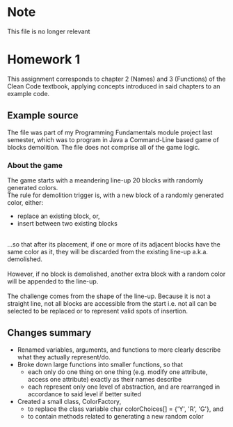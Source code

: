 # Note
This file is no longer relevant

# Homework 1
This assignment corresponds to chapter 2 (Names) and 3 (Functions) of the Clean Code textbook, applying concepts introduced in said chapters to an example code.

## Example source
The file was part of my Programming Fundamentals module project last semester, which was to program in Java a Command-Line based game of blocks demolition. The file does not comprise all of the game logic.

### About the game
The game starts with a meandering line-up 20 blocks with randomly generated colors.<br>
The rule for demolition trigger is, with a new block of a randomly generated color, either:<br>
- replace an existing block, or,
- insert between two existing blocks
<br>
...so that after its placement, if one or more of its adjacent blocks have the same color as it, they will be discarded from the existing line-up a.k.a. demolished.<br>
<br>
However, if no block is demolished, another extra block with a random color will be appended to the line-up.<br>
<br>
The challenge comes from the shape of the line-up. Because it is not a straight line, not all blocks are accessible from the start i.e. not all can be selected to be replaced or to represent valid spots of insertion.

## Changes summary
- Renamed variables, arguments, and functions to more clearly describe what they actually represent/do.
- Broke down large functions into smaller functions, so that
  - each only do one thing on one thing (e.g. modify one attribute, access one attribute) exactly as their names describe
  - each represent only one level of abstraction, and are rearranged in accordance to said level if better suited
- Created a small class, ColorFactory,
  - to replace the class variable char colorChoices[] = {'Y', 'R', 'G'}, and
  - to contain methods related to generating a new random color
